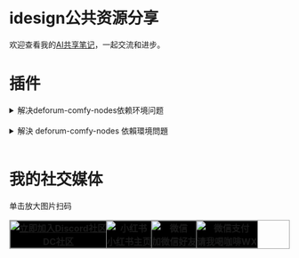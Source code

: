 # idesign公共资源分享
欢迎查看我的[AI共享笔记](https://idesigns.notion.site/275551b858cb474a908ce6d402639769?v=010feeeb5a1d4d55b98526fce9f2e180&pvs=4)，一起交流和进步。

# 插件

<details>
<summary>解决deforum-comfy-nodes依赖环境问题</summary>

- 将我的[requirements.txt](https://github.com/idesign2018/Meta_IDesign/blob/master/Plugins/deforum-comfy-nodes/requirements.txt) 文件替换到你本地相应位置即可。

</details>

<br>


<details>
    <summary>解決 deforum-comfy-nodes 依賴環境問題</summary>

    <ol>
        <li>將我的 <code>requirements.txt</code> 文件替換即可</li>
    </ol>
</details>

<br>

# 我的社交媒体
单击放大图片扫码
<table style="border: 1px solid #9FA0A0; border-collapse: collapse; width: auto;">
    <tr>
      <th style="border: 1px solid #9FA0A0; padding: 0; background-color: #000000; text-align: center; height: auto; width: auto;">
        <a href="https://discord.gg/ArErrjXT53" rel="noopener noreferrer">
          <img src="https://github.com/idesign2018/Meta_IDesign/blob/master/QRCode/Discord-2.jpg?raw=true" alt="立即加入Discord社区" style="display: block; margin: 0 auto; max-width: 100%;"></a>DC社区</th>
      <th style="border: 1px solid #9FA0A0; padding: 0; background-color: #000000; text-align: center; height: auto;">
      <a rel="noopener noreferrer">
          <img src="https://github.com/idesign2018/Meta_IDesign/blob/master/QRCode/xhs.jpg?raw=true" alt="小红书" style="display: block; margin: 0 auto; max-width: 100%;"></a>小红书主页</th>
        <th style="border: 1px solid #9FA0A0; padding: 0; background-color: #000000; text-align: center; height: auto; width: auto;">
        <a rel="noopener noreferrer">
          <img src="https://github.com/idesign2018/Meta_IDesign/blob/master/QRCode/WeChat.jpg?raw=true" alt="微信" style="display: block; margin: 0 auto; max-width: 100%;"></a>加微信好友</th>
      <th style="border: 1px solid #9FA0A0; padding: 0; background-color: #000000; text-align: center; height: auto;">
      <a rel="noopener noreferrer">
          <img src="https://github.com/idesign2018/Meta_IDesign/blob/master/QRCode/wxzf-2.jpg?raw=true" alt="微信支付" style="display: block; margin: 0 auto; max-width: 100%;"></a>请我喝咖啡WX</th>
    </tr>
</table>